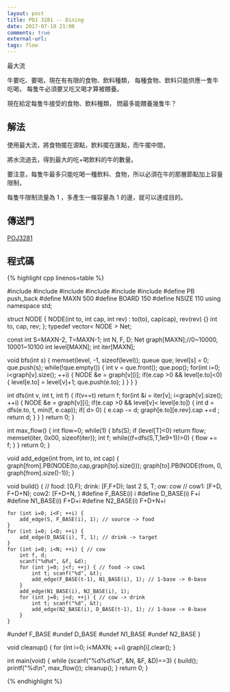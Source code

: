 ```yaml
---
layout: post
title: POJ 3281 -- Dining
date: 2017-07-10 21:00
comments: true
external-url:
tags: flow
---
```


最大流

牛要吃、要喝，現在有有限的食物、飲料種類，
每種食物、飲料只能供應一隻牛吃喝，
每隻牛必須要又吃又喝才算被餵養。

現在給定每隻牛接受的食物、飲料種類，
問最多能餵養幾隻牛？

## 解法

使用最大流，將食物擺在源點，飲料擺在匯點，而牛擺中間，

將水流過去，得到最大的吃+喝飲料的牛的數量。

要注意，每隻牛最多只能吃喝一種飲料、食物，所以必須在牛的那層節點加上容量限制，

每隻牛限制流量為 1 ，多產生一條容量為 1 的邊，就可以達成目的。


## 傳送門

[POJ3281](http://poj.org/problem?id=3281)

## 程式碼

{% highlight cpp linenos=table %}

#include <cstdio>
#include <cstdlib>
#include <cstring>
#include <algorithm>
#include <functional>
#include <queue>
#define PB push_back
#define MAXN 500
#define BOARD 150
#define NSIZE 110
using namespace std;

struct NODE
{
    NODE(int to, int cap, int rev) : to(to), cap(cap), rev(rev) {} 
    int to, cap, rev;
};
typedef vector< NODE > Net;

const int S=MAXN-2, T=MAXN-1;
int N, F, D;
Net graph[MAXN];//0~10000, 10001~10100
int level[MAXN];
int iter[MAXN];

void bfs(int s) {
    memset(level, -1, sizeof(level));
    queue<int> que;
    level[s] = 0;
    que.push(s);
    while(!que.empty()) {
        int v = que.front(); que.pop();
        for(int i=0; i<graph[v].size(); ++i) {
            NODE &e = graph[v][i];
            if(e.cap >0 && level[e.to]<0) {
                level[e.to] = level[v]+1;
                que.push(e.to);
            }
        }
    }
}

int dfs(int v, int t, int f) {
    if(v==t) return f;
    for(int &i = iter[v]; i<graph[v].size(); ++i) {
        NODE &e = graph[v][i];
        if(e.cap >0 && level[v]< level[e.to]) {
            int d = dfs(e.to, t, min(f, e.cap));
            if( d> 0) {
                e.cap -= d;
                graph[e.to][e.rev].cap +=d ;
                return d;
            }
        }
    }
    return 0;
}

int max_flow()
{
    int flow=0;
    while(1) {
        bfs(S);
        if (level[T]<0) return flow;
        memset(iter, 0x00, sizeof(iter));
        int f;
        while((f=dfs(S,T,1e9+1))>0) {
            flow += f;
        }
    }
    return 0;
}

void add_edge(int from, int to, int cap) {
    graph[from].PB(NODE(to,cap,graph[to].size()));
    graph[to].PB(NODE(from, 0, graph[from].size()-1));
}

void build() {
    // food: [0,F); drink: [F,F+D); last 2 S, T; ow: cow
    // cow1: [F+D, F+D+N); cow2: [F+D+N, )
#define F_BASE(i) i
#define D_BASE(i) F+i
#define N1_BASE(i) F+D+i
#define N2_BASE(i) F+D+N+i

    for (int i=0; i<F; ++i) {
        add_edge(S, F_BASE(i), 1); // source -> food 
    }
    for (int i=0; i<D; ++i) {
        add_edge(D_BASE(i), T, 1); // drink -> target
    }
    for (int i=0; i<N; ++i) { // cow
        int f, d;
        scanf("%d%d", &f, &d);
        for (int j=0; j<f; ++j) { // food -> cow1
            int t; scanf("%d", &t);
            add_edge(F_BASE(t-1), N1_BASE(i), 1); // 1-base -> 0-base
        }
        add_edge(N1_BASE(i), N2_BASE(i), 1);
        for (int j=0; j<d; ++j) { // cow -> drink
            int t; scanf("%d", &t);
            add_edge(N2_BASE(i), D_BASE(t-1), 1); // 1-base -> 0-base
        }
    }
#undef F_BASE
#undef D_BASE
#undef N1_BASE
#undef N2_BASE
}

void cleanup() {
    for (int i=0; i<MAXN; ++i) graph[i].clear();
}

int main(void) {
    while (scanf("%d%d%d", &N, &F, &D)==3) {
        build();
        printf("%d\n", max_flow());
        cleanup();
    }
    return 0;
}

{% endhighlight %}

